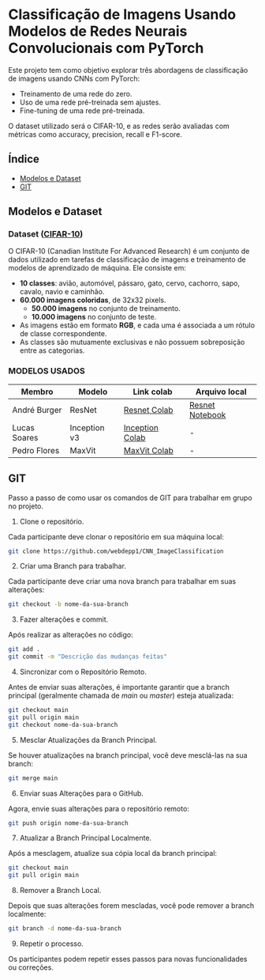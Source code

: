 # Classificação de Imagens Usando Modelos de Redes Neurais Convolucionais com PyTorch

Este projeto tem como objetivo explorar três abordagens de classificação de imagens usando CNNs com PyTorch: 

  - Treinamento de uma rede do zero.
  - Uso de uma rede pré-treinada sem ajustes.
  - Fine-tuning de uma rede pré-treinada.
    
O dataset utilizado será o CIFAR-10, e as redes serão avaliadas com métricas como accuracy, precision, recall e F1-score.

## Índice
- [Modelos e Dataset](#modelos-e-dataset)
- [GIT](#GIT)

## Modelos e Dataset

### Dataset (**[CIFAR-10](https://pytorch.org/vision/stable/generated/torchvision.datasets.CIFAR10.html)**)
O CIFAR-10 (Canadian Institute For Advanced Research) é um conjunto de dados utilizado em tarefas de classificação de imagens e treinamento de modelos de aprendizado de máquina. Ele consiste em:

- **10 classes**: avião, automóvel, pássaro, gato, cervo, cachorro, sapo, cavalo, navio e caminhão.
- **60.000 imagens coloridas**, de 32x32 pixels.
  - **50.000 imagens** no conjunto de treinamento.
  - **10.000 imagens** no conjunto de teste.
- As imagens estão em formato **RGB**, e cada uma é associada a um rótulo de classe correspondente.
- As classes são mutuamente exclusivas e não possuem sobreposição entre as categorias.

### MODELOS USADOS

| Membro       | Modelo       | Link colab   | Arquivo local |
|--------------|--------------|--------------|--------------|
| André Burger | ResNet | [Resnet Colab](https://colab.research.google.com/drive/1vvgenxL3_dBnvHvz9I-usvjb8H_G5t02)| [Resnet Notebook](notebooks/Andre_CNN_ImageClassification.ipynb) |
| Lucas Soares | Inception v3 | [Inception Colab](https://colab.research.google.com/drive/1hktJRINsbrDC2DUcVl4zQ8c4iNNBvc9x?authuser=1) | - |
| Pedro Flores | MaxVit | [MaxVit Colab](https://colab.research.google.com/drive/1Yfw5a8teZmHW33w4MfSsCCUnkSreMIMX?usp=sharing) | - |

## GIT
Passo a passo de como usar os comandos de GIT para trabalhar em grupo no projeto.

1. Clone o repositório.
   
Cada participante deve clonar o repositório em sua máquina local:
```bash
git clone https://github.com/webdepp1/CNN_ImageClassification
```

2. Criar uma Branch para trabalhar.

Cada participante deve criar uma nova branch para trabalhar em suas alterações:
```bash
git checkout -b nome-da-sua-branch
```

3. Fazer alterações e commit.

Após realizar as alterações no código:
```bash
git add .
git commit -m "Descrição das mudanças feitas"
```

4. Sincronizar com o Repositório Remoto.

Antes de enviar suas alterações, é importante garantir que a branch principal (geralmente chamada de *main* ou *master*) esteja atualizada:
```bash
git checkout main
git pull origin main
git checkout nome-da-sua-branch
```

5. Mesclar Atualizações da Branch Principal.

Se houver atualizações na branch principal, você deve mesclá-las na sua branch:
```bash
git merge main
```

6. Enviar suas Alterações para o GitHub.

Agora, envie suas alterações para o repositório remoto:
```bash
git push origin nome-da-sua-branch
```

7. Atualizar a Branch Principal Localmente.

Após a mesclagem, atualize sua cópia local da branch principal:
```bash
git checkout main
git pull origin main
```

8. Remover a Branch Local.

Depois que suas alterações forem mescladas, você pode remover a branch localmente:
```bash
git branch -d nome-da-sua-branch
```

9. Repetir o processo.

Os participantes podem repetir esses passos para novas funcionalidades ou correções.










